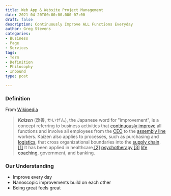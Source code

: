 ```yaml
---
title: Web App & Website Project Management
date: 2021-04-20T00:00:00.000-07:00
draft: false
description: Continuously Improve ALL Functions Everyday
author: Greg Stevens
categories:
- Business
- Page
- Services
tags:
- Term
- Definition
- Philosophy
- Inbound
type: post

---
```

### Definition

From [Wikipedia]()

> **_Kaizen_** (改善, かいぜん), the Japanese word for "improvement", is a concept referring to business activities that [continuously improve](https://en.wikipedia.org/wiki/Continual_improvement_process "Continual improvement process") all functions and involve all employees from the [CEO](https://en.wikipedia.org/wiki/CEO "CEO") to the [assembly line](https://en.wikipedia.org/wiki/Assembly_line "Assembly line") workers. Kaizen also applies to processes, such as purchasing and [logistics](https://en.wikipedia.org/wiki/Logistics "Logistics"), that cross organizational boundaries into the [supply chain](https://en.wikipedia.org/wiki/Supply_chain "Supply chain").[\[1\]](https://en.wikipedia.org/wiki/Kaizen#cite_note-ImaiMasaaki-1) It has been applied in healthcare,[\[2\]](https://en.wikipedia.org/wiki/Kaizen#cite_note-2) [psychotherapy](https://en.wikipedia.org/wiki/Psychotherapy "Psychotherapy"),[\[3\]](https://en.wikipedia.org/wiki/Kaizen#cite_note-3) [life coaching](https://en.wikipedia.org/wiki/Life_coaching "Life coaching"), government, and banking.

### Our Understanding

* Improve every day
* Nanoscopic improvements build on each other
* Being great feels great